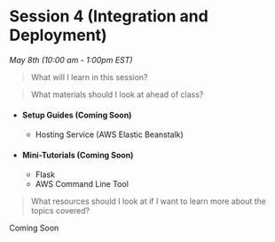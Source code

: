 # Session 4 (Integration and Deployment)
*May 8th (10:00 am - 1:00pm EST)*

> What will I learn in this session?

> What materials should I look at ahead of class?

- #### Setup Guides (Coming Soon)
	* Hosting Service (AWS Elastic Beanstalk)

- #### Mini-Tutorials (Coming Soon)
	* Flask
	* AWS Command Line Tool

> What resources should I look at if I want to learn more about the topics covered?

Coming Soon